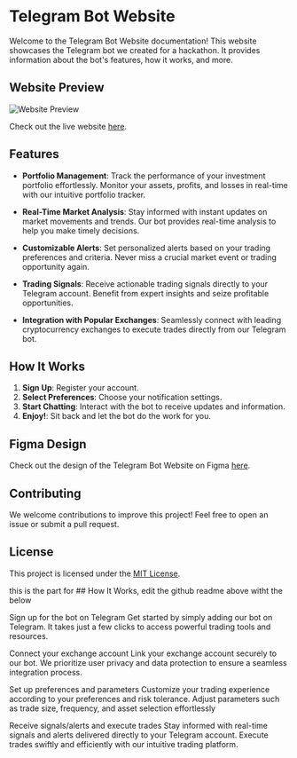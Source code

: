 # Telegram Bot Website

Welcome to the Telegram Bot Website documentation! This website showcases the Telegram bot we created for a hackathon. It provides information about the bot's features, how it works, and more.

## Website Preview

![Website Preview](<img src="https://i.ibb.co/J5GHBwb/Desktop-1.png" alt="Desktop-1" border="0" />)

Check out the live website [here](https://infinity-xi-seven.vercel.app/).

## Features

- **Portfolio Management**: Track the performance of your investment portfolio effortlessly. Monitor your assets, profits, and losses in real-time with our intuitive portfolio tracker.

- **Real-Time Market Analysis**: Stay informed with instant updates on market movements and trends. Our bot provides real-time analysis to help you make timely decisions.

- **Customizable Alerts**: Set personalized alerts based on your trading preferences and criteria. Never miss a crucial market event or trading opportunity again.

- **Trading Signals**: Receive actionable trading signals directly to your Telegram account. Benefit from expert insights and seize profitable opportunities.

- **Integration with Popular Exchanges**: Seamlessly connect with leading cryptocurrency exchanges to execute trades directly from our Telegram bot.

## How It Works

1. **Sign Up**: Register your account.
2. **Select Preferences**: Choose your notification settings.
3. **Start Chatting**: Interact with the bot to receive updates and information.
4. **Enjoy!**: Sit back and let the bot do the work for you.

## Figma Design

Check out the design of the Telegram Bot Website on Figma [here](https://www.figma.com/file/APdl3Ki2SPrVd5v4XdP9vK/Infinity-Bot-Designs?type=design&node-id=27-62&mode=design&t=MFVvErzCFVCWblWX-0).

## Contributing

We welcome contributions to improve this project! Feel free to open an issue or submit a pull request.

## License

This project is licensed under the [MIT License](LICENSE).

this is the part for ## How It Works, edit the github readme above witht the below

Sign up for the bot on Telegram
Get started by simply adding our bot on Telegram. It takes just a few clicks to access powerful trading tools and resources.

Connect your exchange account
Link your exchange account securely to our bot. We prioritize user privacy and data protection to ensure a seamless integration process.

Set up preferences and parameters
Customize your trading experience according to your preferences and risk tolerance. Adjust parameters such as trade size, frequency, and asset selection effortlessly

Receive signals/alerts and execute trades
Stay informed with real-time signals and alerts delivered directly to your Telegram account. Execute trades swiftly and efficiently with our intuitive trading platform.

